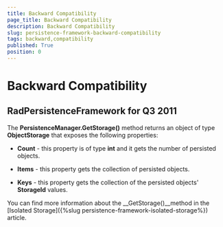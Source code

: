 ```yaml
---
title: Backward Compatibility
page_title: Backward Compatibility
description: Backward Compatibility
slug: persistence-framework-backward-compatibility
tags: backward,compatibility
published: True
position: 0
---
```


# Backward Compatibility



## RadPersistenceFramework for Q3 2011

The __PersistenceManager.GetStorage()__ method returns an object of type
		  __ObjectStorage__ that exposes the following properties:
		

* __Count__ - this property is of type __int__ and it gets the number of persisted objects.
			

* __Items__ - this property gets the collection of persisted objects.
			

* __Keys__ - this property gets the collection of the persisted objects' __StorageId__ values.
			

You can find more information about the __GetStorage()__method in the
		  [Isolated Storage]({%slug persistence-framework-isolated-storage%}) article.
		
